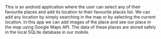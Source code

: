 This is an android application where the user can select any of their favourite places and add its location to their favourite places list.
We can add any location by simply searching in the map or by selecting the current location.
In this app we can add images of the place and see our place in the map using Google Maps API.
The data of these places are stored safely in the local SQLite database in our mobile.

